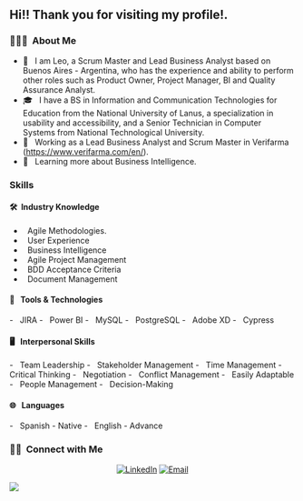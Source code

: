 <h2> Hi!! Thank you for visiting my profile!.</h2>

<h3> 👨🏻‍💻 &nbsp;About Me </h3>

- 🤔 &nbsp; I am Leo, a Scrum Master and Lead Business Analyst based on Buenos Aires - Argentina, who has the experience and ability to perform other roles such as Product Owner, Project Manager, BI and Quality Assurance Analyst.
- 🎓 &nbsp; I have a BS in Information and Communication Technologies for Education from the National University of Lanus, a specialization in usability and accessibility, and a Senior Technician in Computer Systems from National Technological University.
- 💼 &nbsp; Working as a Lead Business Analyst and Scrum Master in Verifarma (https://www.verifarma.com/en/).
- 🌱 &nbsp; Learning more about Business Intelligence.

<h3> Skills</h3>

<h4> 🛠 &nbsp;Industry Knowledge</h4>

- &nbsp; Agile Methodologies.
- &nbsp; User Experience
- &nbsp; Business Intelligence
- &nbsp; Agile Project Management
- &nbsp; BDD Acceptance Criteria
- &nbsp; Document Management


<h4> 🔧 &nbsp; Tools & Technologies</h4>
- &nbsp; JIRA
- &nbsp; Power BI
- &nbsp; MySQL
- &nbsp; PostgreSQL
- &nbsp; Adobe XD
- &nbsp; Cypress

<h4> 🖥 &nbsp; Interpersonal Skills</h4>
- &nbsp; Team Leadership
- &nbsp; Stakeholder Management
- &nbsp; Time Management
- &nbsp; Critical Thinking
- &nbsp; Negotiation
- &nbsp; Conflict Management
- &nbsp; Easily Adaptable
- &nbsp; People Management
- &nbsp; Decision-Making

<h4> 🌐 &nbsp; Languages</h4>
- &nbsp; Spanish - Native
- &nbsp; English - Advance

<br/>

<h3> 🤝🏻 &nbsp;Connect with Me </h3>

<p align="center">
<a href="https://www.linkedin.com/in/slyleonardo/"><img alt="LinkedIn" src="https://img.shields.io/badge/LinkedIn-Aditya%20Vikram%20Singh-blue?style=flat-square&logo=linkedin"></a>
<a href="mailto:leonardo.sly@hotmail.com"><img alt="Email" src="https://img.shields.io/badge/Email-avsingh@umass.edu-blue?style=flat-square&logo=gmail"></a>
</p>

<img src="https://scrumorg-website-prod.s3.amazonaws.com/drupal/inline-images/Mythe_15.png">
